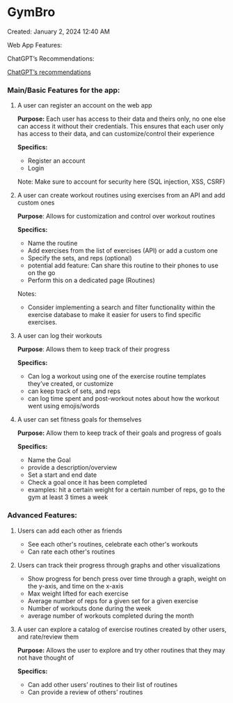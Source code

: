 # GymBro

Created: January 2, 2024 12:40 AM

Web App Features:

ChatGPT’s Recommendations: 

[ChatGPT’s recommendations](https://www.notion.so/ChatGPT-s-recommendations-b0ee7b808639407281d5a52231d587f0?pvs=21)

### Main/Basic Features for the app:

1. A user can register an account on the web app 
    
    **Purpose:** Each user has access to their data and theirs only, no one else can access it without their credentials. This ensures that each user only has access to their data, and can customize/control their experience
    
    **Specifics:**
    
    - Register an account
    - Login
    
    Note: Make sure to account for security here (SQL injection, XSS, CSRF)
    
2. A user can create workout routines using exercises from an API and add custom ones
    
    **Purpose**: Allows for customization and control over workout routines
    
    **Specifics:**
    
    - Name the routine
    - Add exercises from the list of exercises (API) or add a custom one
    - Specify the sets, and reps (optional)
    - potential add feature: Can share this routine to their phones to use on the go
    - Perform this on a dedicated page (Routines)
    
    Notes:
    
    - Consider implementing a search and filter functionality within the exercise database to make it easier for users to find specific exercises.
    
3. A user can log their workouts 
    
    **Purpose**: Allows them to keep track of their progress
    
    **Specifics:**
    
    - Can log a workout using one of the exercise routine templates they’ve created, or customize
    - can keep track of sets, and reps
    - can log time spent and post-workout notes about how the workout went using emojis/words
    
4. A user can set fitness goals for themselves
    
    **Purpose:** Allow them to keep track of their goals and progress of goals
    
    **Specifics:**
    
    - Name the Goal
    - provide a description/overview
    - Set a start and end date
    - Check a goal once it has been completed
    - examples: hit a certain weight for a certain number of reps, go to the gym at least 3 times a week
    

### Advanced Features:

1. Users can add each other as friends
    - See each other's routines, celebrate each other's workouts
    - Can rate each other's routines

1. Users can track their progress through graphs and other visualizations
    - Show progress for bench press over time through a graph, weight on the y-axis, and time on the x-axis
    - Max weight lifted for each exercise
    - Average number of reps for a given set for a given exercise
    - Number of workouts done during the week
    - average number of workouts completed during the month
    
2. A user can explore a catalog of exercise routines created by other users, and rate/review them
    
    **Purpose:** Allows the user to explore and try other routines that they may not have thought of
    
    **Specifics:**
    
    - Can add other users’ routines to their list of routines
    - Can provide a review of others’ routines